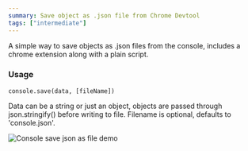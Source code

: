 ```yaml
---
summary: Save object as .json file from Chrome Devtool
tags: ["intermediate"]
---
```


A simple way to save objects as .json files from the console, includes a chrome extension along with a plain script.

### Usage
`console.save(data, [fileName])`

Data can be a string or just an object, objects are passed through json.stringify() before writing to file. Filename is optional, defaults to 'console.json'.

![Console save json as file demo](/stores-assets/console-save-json-as-file/demo.gif)

